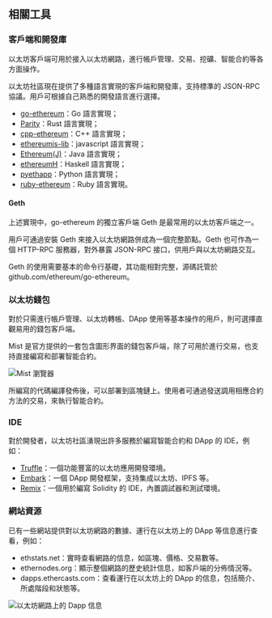 ## 相關工具

### 客戶端和開發庫

以太坊客戶端可用於接入以太坊網路，進行帳戶管理、交易、挖礦、智能合約等各方面操作。

以太坊社區現在提供了多種語言實現的客戶端和開發庫，支持標準的 JSON-RPC 協議。用戶可根據自己熟悉的開發語言進行選擇。

* [go-ethereum](https://github.com/ethereum/go-ethereum)：Go 語言實現；
* [Parity](https://github.com/ethcore/parity)：Rust 語言實現；
* [cpp-ethereum](https://github.com/bobsummerwill/cpp-ethereum)：C++ 語言實現；
* [ethereumjs-lib](https://github.com/ethereumjs/ethereumjs-lib)：javascript 語言實現；
* [Ethereum(J)](https://github.com/ethereum/ethereumj)：Java 語言實現；
* [ethereumH](https://github.com/blockapps/ethereumH)：Haskell 語言實現；
* [pyethapp](https://github.com/ethereum/pyethapp)：Python 語言實現；
* [ruby-ethereum](https://github.com/janx/ruby-ethereum)：Ruby 語言實現。

#### Geth

上述實現中，go-ethereum 的獨立客戶端 Geth 是最常用的以太坊客戶端之一。

用戶可通過安裝 Geth 來接入以太坊網路併成為一個完整節點。Geth 也可作為一個 HTTP-RPC 服務器，對外暴露 JSON-RPC 接口，供用戶與以太坊網路交互。

Geth 的使用需要基本的命令行基礎，其功能相對完整，源碼託管於 github.com/ethereum/go-ethereum。

### 以太坊錢包

對於只需進行帳戶管理、以太坊轉帳、DApp 使用等基本操作的用戶，則可選擇直觀易用的錢包客戶端。

Mist 是官方提供的一套包含圖形界面的錢包客戶端，除了可用於進行交易，也支持直接編寫和部署智能合約。

![Mist 瀏覽器](_images/mist.png)

所編寫的代碼編譯發佈後，可以部署到區塊鏈上。使用者可通過發送調用相應合約方法的交易，來執行智能合約。

### IDE

對於開發者，以太坊社區湧現出許多服務於編寫智能合約和 DApp 的 IDE，例如：

* [Truffle](http://truffleframework.com/)：一個功能豐富的以太坊應用開發環境。
* [Embark](https://github.com/iurimatias/embark-framework)：一個 DApp 開發框架，支持集成以太坊、IPFS 等。
* [Remix](http://remix.ethereum.org)：一個用於編寫 Solidity 的 IDE，內置調試器和測試環境。

### 網站資源

已有一些網站提供對以太坊網路的數據、運行在以太坊上的 DApp 等信息進行查看，例如：

* ethstats.net：實時查看網路的信息，如區塊、價格、交易數等。
* ethernodes.org：顯示整個網路的歷史統計信息，如客戶端的分佈情況等。
* dapps.ethercasts.com：查看運行在以太坊上的 DApp 的信息，包括簡介、所處階段和狀態等。

![以太坊網路上的 Dapp 信息](_images/dapps.png)
